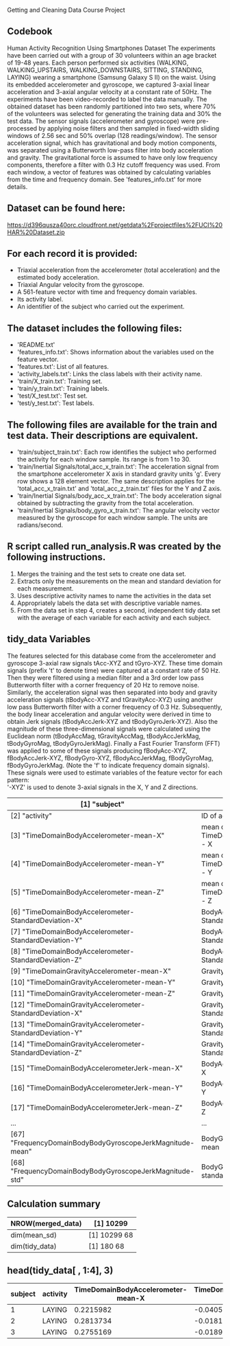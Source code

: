 Getting and Cleaning Data Course Project 

Codebook
------------------
Human Activity Recognition Using Smartphones Dataset
The experiments have been carried out with a group of 30 volunteers within an age bracket of 19-48 years. Each person performed six activities (WALKING, WALKING_UPSTAIRS, WALKING_DOWNSTAIRS, SITTING, STANDING, LAYING) wearing a smartphone (Samsung Galaxy S II) on the waist. Using its embedded accelerometer and gyroscope, we captured 3-axial linear acceleration and 3-axial angular velocity at a constant rate of 50Hz. The experiments have been video-recorded to label the data manually. The obtained dataset has been randomly partitioned into two sets, where 70% of the volunteers was selected for generating the training data and 30% the test data. 
The sensor signals (accelerometer and gyroscope) were pre-processed by applying noise filters and then sampled in fixed-width sliding windows of 2.56 sec and 50% overlap (128 readings/window). The sensor acceleration signal, which has gravitational and body motion components, was separated using a Butterworth low-pass filter into body acceleration and gravity. The gravitational force is assumed to have only low frequency components, therefore a filter with 0.3 Hz cutoff frequency was used. From each window, a vector of features was obtained by calculating variables from the time and frequency domain. See 'features_info.txt' for more details. 

Dataset can be found here: 
------------------------
https://d396qusza40orc.cloudfront.net/getdata%2Fprojectfiles%2FUCI%20HAR%20Dataset.zip

For each record it is provided:
------------------
- Triaxial acceleration from the accelerometer (total acceleration) and the estimated body acceleration.
- Triaxial Angular velocity from the gyroscope. 
- A 561-feature vector with time and frequency domain variables. 
- Its activity label. 
- An identifier of the subject who carried out the experiment.

The dataset includes the following files:
-------------------
- 'README.txt'
- 'features_info.txt': Shows information about the variables used on the feature vector.
- 'features.txt': List of all features.
- 'activity_labels.txt': Links the class labels with their activity name.
- 'train/X_train.txt': Training set.
- 'train/y_train.txt': Training labels.
- 'test/X_test.txt': Test set.
- 'test/y_test.txt': Test labels.

The following files are available for the train and test data. Their descriptions are equivalent. 
-------------------
- 'train/subject_train.txt': Each row identifies the subject who performed the activity for each window sample. Its range is from 1 to 30. 
- 'train/Inertial Signals/total_acc_x_train.txt': The acceleration signal from the smartphone accelerometer X axis in standard gravity units 'g'. Every row shows a 128 element vector. The same description applies for the 'total_acc_x_train.txt' and 'total_acc_z_train.txt' files for the Y and Z axis. 
- 'train/Inertial Signals/body_acc_x_train.txt': The body acceleration signal obtained by subtracting the gravity from the total acceleration. 
- 'train/Inertial Signals/body_gyro_x_train.txt': The angular velocity vector measured by the gyroscope for each window sample. The units are radians/second. 

R script called run_analysis.R was created by the following instructions. 
-------------------------
1. Merges the training and the test sets to create one data set.
2. Extracts only the measurements on the mean and standard deviation for each measurement.
3. Uses descriptive activity names to name the activities in the data set
4. Appropriately labels the data set with descriptive variable names.
5. From the data set in step 4, creates a second, independent tidy data set with the average of each variable for each activity and each subject.

tidy_data Variables
-------------------------
The features selected for this database come from the accelerometer and gyroscope 3-axial raw signals tAcc-XYZ and tGyro-XYZ. These time domain signals (prefix 't' to denote time) were captured at a constant rate of 50 Hz. Then they were filtered using a median filter and a 3rd order low pass Butterworth filter with a corner frequency of 20 Hz to remove noise. Similarly, the acceleration signal was then separated into body and gravity acceleration signals (tBodyAcc-XYZ and tGravityAcc-XYZ) using another low pass Butterworth filter with a corner frequency of 0.3 Hz. 
Subsequently, the body linear acceleration and angular velocity were derived in time to obtain Jerk signals (tBodyAccJerk-XYZ and tBodyGyroJerk-XYZ). Also the magnitude of these three-dimensional signals were calculated using the Euclidean norm (tBodyAccMag, tGravityAccMag, tBodyAccJerkMag, tBodyGyroMag, tBodyGyroJerkMag). 
Finally a Fast Fourier Transform (FFT) was applied to some of these signals producing fBodyAcc-XYZ, fBodyAccJerk-XYZ, fBodyGyro-XYZ, fBodyAccJerkMag, fBodyGyroMag, fBodyGyroJerkMag. (Note the 'f' to indicate frequency domain signals). 
These signals were used to estimate variables of the feature vector for each pattern:  
'-XYZ' is used to denote 3-axial signals in the X, Y and Z directions.


| [1] "subject" | ID of subject   | 
| --- | --- |
| [2] "activity" | ID of activity  |      
| [3] "TimeDomainBodyAccelerometer-mean-X"    |    mean of TimeDomainBodyAccelerometer - X  |           
| [4] "TimeDomainBodyAccelerometer-mean-Y"     |   mean of TimeDomainBodyAccelerometer - Y |              
| [5] "TimeDomainBodyAccelerometer-mean-Z"      |    mean of TimeDomainBodyAccelerometer - Z  |      
| [6] "TimeDomainBodyAccelerometer-StandardDeviation-X"   | BodyAccelerometer-StandardDeviation-X |    
| [7] "TimeDomainBodyAccelerometer-StandardDeviation-Y"    | BodyAccelerometer-StandardDeviation-Y |   
| [8] "TimeDomainBodyAccelerometer-StandardDeviation-Z"     | BodyAccelerometer-StandardDeviation-Z |  
| [9] "TimeDomainGravityAccelerometer-mean-X"        |   GravityAccelerometer-mean-X      | 
|[10] "TimeDomainGravityAccelerometer-mean-Y"        |  GravityAccelerometer-mean-Y         |
|[11] "TimeDomainGravityAccelerometer-mean-Z"        |  GravityAccelerometer-mean-Z         |
|[12] "TimeDomainGravityAccelerometer-StandardDeviation-X"  | GravityAccelerometer-StandardDeviation-X  |
|[13] "TimeDomainGravityAccelerometer-StandardDeviation-Y"  |  GravityAccelerometer-StandardDeviation-Y  |
|[14] "TimeDomainGravityAccelerometer-StandardDeviation-Z"  | GravityAccelerometer-StandardDeviation-Z   |
|[15] "TimeDomainBodyAccelerometerJerk-mean-X"        |    BodyAccelerometerJerk-mean-X      |
|[16] "TimeDomainBodyAccelerometerJerk-mean-Y"        |    BodyAccelerometerJerk-mean-Y      |
|[17] "TimeDomainBodyAccelerometerJerk-mean-Z"        |     BodyAccelerometerJerk-mean-Z     |
|  ... |   ... |
|[67] "FrequencyDomainBodyBodyGyroscopeJerkMagnitude-mean"      | BodyGyroscopeJerkMagnitude-mean  |
|[68] "FrequencyDomainBodyBodyGyroscopeJerkMagnitude-std"     |BodyGyroscopeJerkMagnitude-standardDeviation|

Calculation summary
----------
| NROW(merged_data) | [1] 10299 |
| --- | --- |
| dim(mean_sd)  | [1] 10299    68 |
|dim(tidy_data) | [1] 180  68 |

head(tidy_data[ , 1:4], 3)
--------------------------
|subject | activity | TimeDomainBodyAccelerometer-mean-X | TimeDomainBodyAccelerometer-mean-Y |
| --- | --- | --- | --- |
|1       |  LAYING   |                       0.2215982 |                       -0.04051395 |
|2       |  LAYING   |                      0.2813734   |                     -0.01815874 |
|3       |  LAYING    |                      0.2755169    |                    -0.01895568  |


